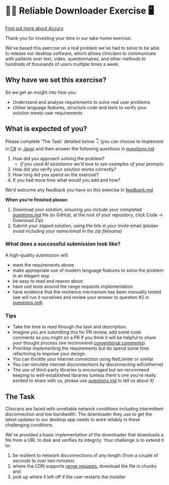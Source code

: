 # 👩‍⚕️ Reliable Downloader Exercise 🖥️

[Find out more about Accurx](https://www.accurx.com/careers)

Thank you for investing your time in our take-home exercise.

We've based this exercise on a real problem we've had to solve to be able to release our desktop software, which allows clinicians to communicate with patients over text, video, questionnaires, and other methods to hundreds of thousands of users multiple times a week.

## Why have we set this exercise?

So we get an insight into how you:

- Understand and analyse requirements to solve real user problems
- Utilise language features, structure code and tests to verify your solution meets user requirements

## What is expected of you?

 Please complete 'The Task' detailed below 👇 (you can choose to implement in [C#](./dot-net/ReliableDownloader.sln) or [Java](./java/)) and then answer the following questions in [questions.md](./questions.md)

1. How did you approach solving the problem?
   - _if you used AI assistance we'd love to see examples of your prompts_
2. How did you verify your solution works correctly?
3. How long did you spend on the exercise?
4. If you had more time what would you add and how?

We'd welcome any feedback you have on this exercise in [feedback.md](./feedback.md)

**When you're finished please:**

1. Download your solution, ensuring you include your completed [questions.md](./questions.md) file (in GitHub, at the root of your repository, click Code -> Download Zip)
2. Submit your zipped solution, using the link in your invite email
_(please avoid including your name/email in the zip filename)_

### What does a successful submission look like?

A high-quality submission will:

- meet the requirements above
- make appropriate use of modern language features to solve the problem in an elegant way
- be easy to read and reason about
- have unit tests around the range requests implementation
- have evidence that the resilience mechanism has been manually tested (we will run it ourselves and review your answer to question #2 in [questions.md](./questions.md)).

### Tips

- Take the time to read through the task and description.
- Imagine you are submitting this for PR review, add some code comments as you might on a PR if you think it will be helpful to share your thought process (we recommend [conventional comments](https://conventionalcomments.org/)).
- Prioritise implementing the requirements but do spend some time refactoring to improve your design.
- You can throttle your internet connection using NetLimiter or similar
- You can simulate internet disconnections by disconnecting wifi/ethernet
- The use of third-party libraries is encouraged but we recommend keeping to well-established libraries (unless there's one you're really excited to share with us, please use [questions.md](./questions.md) to tell us about it)

## The Task

Clinicans are faced with unreliable network conditions including intermittent disconnection and low bandwidth.  The downloader they use to get the latest updates to our desktop app needs to work reliably in these challenging conditions.

We've provided a basic implementation of the downloader that downloads a file from a URL to disk and verifies its integrity.  Your challenge is to extend it to:

1. be resilient to network disconnections of _any_ length (from a couple of seconds to over two minutes)
2. where the CDN supports [range requests](https://developer.mozilla.org/en-US/docs/Web/HTTP/Headers/Accept-Ranges), download the file in chunks and
3. pick up where it left off if the user restarts the installer

